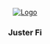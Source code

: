 <p align="center">
  <a href="https://app.juster.fi/"><img src="https://i.imgur.com/KVgm2G0.png" alt="Logo"></a>

  <h3 align="center">Juster Fi